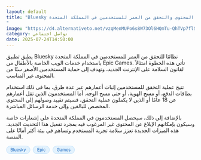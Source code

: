 ```yaml
---
layout: default
title: "Bluesky يطلق ضوابط المحتوى والتحقق من العمر للمستخدمين في المملكة المتحدة
"
image: "https://d4.alternativeto.net/vzqMenMUPo6s8W73Ol6HQmTu-QhTVp7flS47Szn7BNE/rs:fill:1520:760:0/g:ce:0:0/YWJzOi8vZGlzdC9jb250ZW50LzE3NTMzNjg2MDA0NDkucG5n.png"
category: تواصل اجتماعي
date: 2025-07-24T14:50:00
---
```


يطبق تطبيق Bluesky نظامًا للتحقق من العمر للمستخدمين في المملكة المتحدة باستخدام خدمات الويب الخاصة بالأطفال من Epic Games. تأتي هذه الخطوة امتثالاً لقانون السلامة على الإنترنت الجديد، وتهدف إلى حماية المستخدمين الأصغر سنًا من المحتوى غير المناسب.

تتيح عملية التحقق للمستخدمين إثبات أعمارهم عبر عدة طرق، بما في ذلك استخدام بطاقات الدفع، أو مسح الهوية، أو حتى مسح الوجه. أما المستخدمون الذين تقل أعمارهم عن 18 عامًا أو الذين لا يكملون عملية التحقق، فسيتم تقييد وصولهم إلى المحتوى المخصص للبالغين وإلى خدمة الرسائل المباشرة.

بالإضافة إلى ذلك، سيحصل المستخدمون في المملكة المتحدة على إشعارات خاصة وسيكون بإمكانهم الإبلاغ عن المحتوى غير المرغوب فيه بمجرد تفعيل هذا التحديث الجديد. هذه الميزات الجديدة تعزز سلامة تجربة المستخدم وتساهم في بيئة أكثر أمانًا على المنصة.

<div style="margin-top:2px; margin-bottom:2px;"><a href="https://bidjadraft.github.io/?query=Bluesky" style="background:#e3f2fd; color:#1565c0; font-size:80%; border-radius:12px; padding:3px 10px; margin:2px 4px 2px 0; display:inline-block; border:1px solid #bbdefb; text-decoration:none;">Bluesky</a> <a href="https://bidjadraft.github.io/?query=Epic" style="background:#e3f2fd; color:#1565c0; font-size:80%; border-radius:12px; padding:3px 10px; margin:2px 4px 2px 0; display:inline-block; border:1px solid #bbdefb; text-decoration:none;">Epic</a> <a href="https://bidjadraft.github.io/?query=Games" style="background:#e3f2fd; color:#1565c0; font-size:80%; border-radius:12px; padding:3px 10px; margin:2px 4px 2px 0; display:inline-block; border:1px solid #bbdefb; text-decoration:none;">Games</a></div><br><br>
